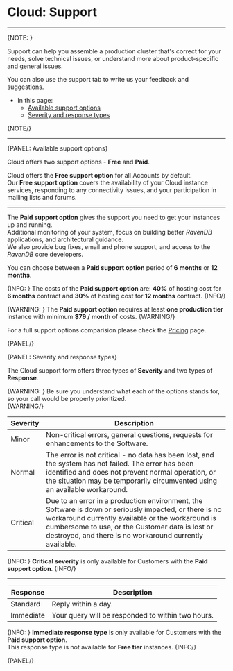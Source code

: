 # Cloud: Support
---

{NOTE: }

Support can help you assemble a production cluster that's correct for your needs,
solve technical issues, or understand more about product-specific and general issues.

You can also use the support tab to write us your feedback and suggestions.

* In this page:
    * [Available support options](../cloud/cloud-support#available-support-options)
    * [Severity and response types](../cloud/cloud-support#severity-and-response-types)

{NOTE/}

---

{PANEL: Available support options}

Cloud offers two support options - **Free** and **Paid**.

Cloud offers the **Free support option** for all Accounts by default.  
Our **Free support option** covers the availability of your Cloud instance services,
responding to any connectivity issues, and your participation in mailing lists and forums.

---

The **Paid support option** gives the support you need to get your instances up and running.  
Additional monitoring of your system, focus on building better *RavenDB* applications, and architectural guidance.  
We also provide bug fixes, email and phone support, and access to the *RavenDB* core developers. 

You can choose between a **Paid support option** period of **6 months** or **12 months**.

{INFO: }
The costs of the **Paid support option** are:
**40%** of hosting cost for **6 months** contract and **30%** of hosting cost for **12 months** contract.
{INFO/}

{WARNING: }
The **Paid support option** requires at least **one production tier** instance with minimum **$79 / month** of costs.
{WARNING/}

For a full support options comparision please check the [Pricing](https://cloud.ravendb.net/pricing#support-options) page.  

{PANEL/}

{PANEL: Severity and response types}

The Cloud support form offers three types of **Severity** and two types of **Response**. 

{WARNING: }
Be sure you understand what each of the options stands for, so your call would be properly prioritized.  
{WARNING/}

| **Severity** | **Description**                                                                                                                                                                                                                                                           |
|--------------|---------------------------------------------------------------------------------------------------------------------------------------------------------------------------------------------------------------------------------------------------------------------------|
| Minor        | Non-critical errors, general questions, requests for enhancements to the Software.                                                                                                                                                                                        |
| Normal       | The error is not critical - no data has been lost, and the system has not failed. The error has been identified and does not prevent normal operation, or the situation may be temporarily circumvented using an available workaround.                                    |
| Critical     | Due to an error in a production environment, the Software is down or seriously impacted, or there is no workaround currently available or the workaround is cumbersome to use, or the Customer data is lost or destroyed, and there is no workaround currently available. |

{INFO: }
**Critical severity** is only available for Customers with the **Paid support option**.
{INFO/}

---

| **Response** | **Description**                                   |
|--------------|---------------------------------------------------|
| Standard     | Reply within a day.                               |
| Immediate    | Your query will be responded to within two hours. |

{INFO: }
**Immediate response type** is only available for Customers with the **Paid support option**.  
This response type is not available for **Free tier** instances.
{INFO/}

{PANEL/}
